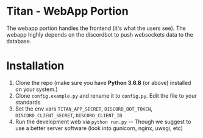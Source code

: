 # Titan - WebApp Portion
The webapp portion handles the frontend (it's what the users see). The webapp highly depends on the discordbot to push websockets data to the database.

# Installation
1. Clone the repo (make sure you have **Python 3.6.8** (or above) installed on your system.)
2. Clone `config.example.py` and rename it to `config.py`. Edit the file to your standards
3. Set the env vars `TITAN_APP_SECRET`, `DISCORD_BOT_TOKEN`, `DISCORD_CLIENT_SECRET`, `DISCORD_CLIENT_ID`
3. Run the development web via `python run.py` -- Though we suggest to use a better server software (look into gunicorn, nginx, uwsgi, etc)
